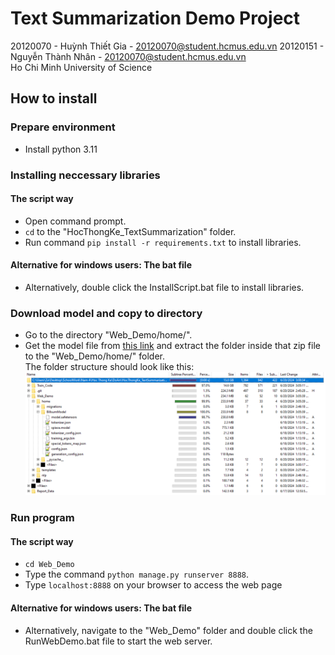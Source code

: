 # Text Summarization Demo Project
20120070 - Huỳnh Thiết Gia - 20120070@student.hcmus.edu.vn 
20120151 - Nguyễn Thành Nhân - 20120070@student.hcmus.edu.vn    
Ho Chi Minh University of Science
## How to install 
### Prepare environment
* Install python 3.11
### Installing neccessary libraries
#### The script way
* Open command prompt.
* `cd` to the "HocThongKe_TextSummarization" folder.  
* Run command `pip install -r requirements.txt` to install libraries.  
#### Alternative for windows users: The bat file
* Alternatively, double click the InstallScript.bat file to install libraries.
### Download model and copy to directory
* Go to the directory "Web_Demo/home/".
* Get the model file from [this link](https://studenthcmusedu-my.sharepoint.com/:u:/g/personal/20120070_student_hcmus_edu_vn/EewqtGi8wTJOmvuzib5eTLUBzJDVPDl5B-2Dz6Zip3wyGA?e=Hd0IjA) and extract the folder inside that zip file to the "Web_Demo/home/" folder.  
The folder structure should look like this:  
![Image](./Report_Data/InstallBillsum.png)  
### Run program
#### The script way
* `cd Web_Demo` 
* Type the command `python manage.py runserver 8888`.
* Type `localhost:8888` on your browser to access the web page 
#### Alternative for windows users: The bat file
* Alternatively, navigate to the "Web_Demo" folder and double click the RunWebDemo.bat file to start the web server.  
